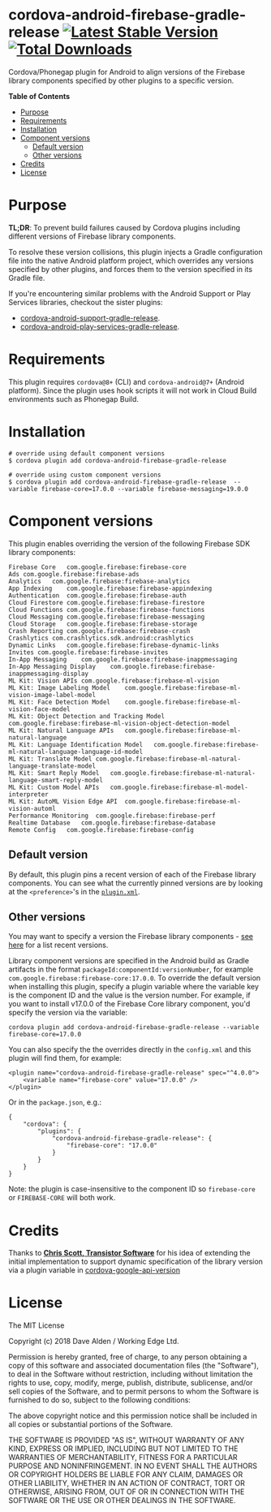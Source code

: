 cordova-android-firebase-gradle-release [![Latest Stable Version](https://img.shields.io/npm/v/cordova-android-firebase-gradle-release.svg)](https://www.npmjs.com/package/cordova-android-firebase-gradle-release) [![Total Downloads](https://img.shields.io/npm/dt/cordova-android-firebase-gradle-release.svg)](https://npm-stat.com/charts.html?package=cordova-android-firebase-gradle-release)
=======================================

Cordova/Phonegap plugin for Android to align versions of the Firebase library components specified by other plugins to a specific version.

<!-- START doctoc generated TOC please keep comment here to allow auto update -->
<!-- DON'T EDIT THIS SECTION, INSTEAD RE-RUN doctoc TO UPDATE -->
**Table of Contents**

- [Purpose](#purpose)
- [Requirements](#requirements)
- [Installation](#installation)
- [Component versions](#component-versions)
  - [Default version](#default-version)
  - [Other versions](#other-versions)
- [Credits](#credits)
- [License](#license)

<!-- END doctoc generated TOC please keep comment here to allow auto update -->
 
# Purpose

**TL;DR**: To prevent build failures caused by Cordova plugins including different versions of Firebase library components.

To resolve these version collisions, this plugin injects a Gradle configuration file into the native Android platform project, which overrides any versions specified by other plugins, and forces them to the version specified in its Gradle file.

If you're encountering similar problems with the Android Support or Play Services libraries, checkout the sister plugins:
- [cordova-android-support-gradle-release](https://github.com/dpa99c/cordova-android-support-gradle-release).
- [cordova-android-play-services-gradle-release](https://github.com/dpa99c/cordova-android-play-services-gradle-release).

# Requirements

This plugin requires `cordova@8+` (CLI) and `cordova-android@7+` (Android platform).
Since the plugin uses hook scripts it will not work in Cloud Build environments such as Phonegap Build.

# Installation

    # override using default component versions
    $ cordova plugin add cordova-android-firebase-gradle-release
    
    # override using custom component versions 
    $ cordova plugin add cordova-android-firebase-gradle-release  --variable firebase-core=17.0.0 --variable firebase-messaging=19.0.0
    
# Component versions
This plugin enables overriding the version of the following Firebase SDK library components:

	Firebase Core	com.google.firebase:firebase-core
	Ads	com.google.firebase:firebase-ads
	Analytics	com.google.firebase:firebase-analytics
	App Indexing	com.google.firebase:firebase-appindexing
	Authentication	com.google.firebase:firebase-auth
	Cloud Firestore	com.google.firebase:firebase-firestore
	Cloud Functions	com.google.firebase:firebase-functions
	Cloud Messaging	com.google.firebase:firebase-messaging
	Cloud Storage	com.google.firebase:firebase-storage
	Crash Reporting	com.google.firebase:firebase-crash
	Crashlytics	com.crashlytics.sdk.android:crashlytics
	Dynamic Links	com.google.firebase:firebase-dynamic-links
	Invites	com.google.firebase:firebase-invites
	In-App Messaging	com.google.firebase:firebase-inappmessaging
	In-App Messaging Display	com.google.firebase:firebase-inappmessaging-display
	ML Kit: Vision APIs	com.google.firebase:firebase-ml-vision
	ML Kit: Image Labeling Model	com.google.firebase:firebase-ml-vision-image-label-model
	ML Kit: Face Detection Model	com.google.firebase:firebase-ml-vision-face-model
	ML Kit: Object Detection and Tracking Model	com.google.firebase:firebase-ml-vision-object-detection-model
	ML Kit: Natural Language APIs	com.google.firebase:firebase-ml-natural-language
	ML Kit: Language Identification Model	com.google.firebase:firebase-ml-natural-language-language-id-model
	ML Kit: Translate Model	com.google.firebase:firebase-ml-natural-language-translate-model
	ML Kit: Smart Reply Model	com.google.firebase:firebase-ml-natural-language-smart-reply-model
	ML Kit: Custom Model APIs	com.google.firebase:firebase-ml-model-interpreter
	ML Kit: AutoML Vision Edge API	com.google.firebase:firebase-ml-vision-automl
	Performance Monitoring	com.google.firebase:firebase-perf
	Realtime Database	com.google.firebase:firebase-database
	Remote Config	com.google.firebase:firebase-config

## Default version
By default, this plugin pins a recent version of each of the Firebase library components.
You can see what the currently pinned versions are by looking at the `<preference>`'s in the [`plugin.xml`](https://github.com/dpa99c/cordova-android-firebase-gradle-release/blob/master/plugin.xml).

## Other versions
You may want to specify a version the Firebase library components - [see here](https://firebase.google.com/support/release-notes/android) for a list recent versions.

Library component versions are specified in the Android build as Gradle artifacts in the format `packageId:componentId:versionNumber`, for example `com.google.firebase:firebase-core:17.0.0`.
To override the default version when installing this plugin, specify a plugin variable where the variable key is the component ID and the value is the version number. 
For example, if you want to install v17.0.0 of the Firebase Core library component, you'd specify the version via the variable:

    cordova plugin add cordova-android-firebase-gradle-release --variable firebase-core=17.0.0
    
You can also specify the the overrides directly in the `config.xml` and this plugin will find them, for example:

    <plugin name="cordova-android-firebase-gradle-release" spec="^4.0.0">
        <variable name="firebase-core" value="17.0.0" />
    </plugin>

Or in the `package.json`, e.g.:

    {
        "cordova": {
            "plugins": {
                "cordova-android-firebase-gradle-release": {
                    "firebase-core": "17.0.0"
                }
            }
        }
    }           

Note: the plugin is case-insensitive to the component ID so `firebase-core` or `FIREBASE-CORE` will both work.    

# Credits

Thanks to [**Chris Scott, Transistor Software**](https://github.com/christocracy) for his idea of extending the initial implementation to support dynamic specification of the library version via a plugin variable in [cordova-google-api-version](https://github.com/transistorsoft/cordova-google-api-version)


License
================

The MIT License

Copyright (c) 2018 Dave Alden / Working Edge Ltd.

Permission is hereby granted, free of charge, to any person obtaining a copy
of this software and associated documentation files (the "Software"), to deal
in the Software without restriction, including without limitation the rights
to use, copy, modify, merge, publish, distribute, sublicense, and/or sell
copies of the Software, and to permit persons to whom the Software is
furnished to do so, subject to the following conditions:

The above copyright notice and this permission notice shall be included in
all copies or substantial portions of the Software.

THE SOFTWARE IS PROVIDED "AS IS", WITHOUT WARRANTY OF ANY KIND, EXPRESS OR
IMPLIED, INCLUDING BUT NOT LIMITED TO THE WARRANTIES OF MERCHANTABILITY,
FITNESS FOR A PARTICULAR PURPOSE AND NONINFRINGEMENT. IN NO EVENT SHALL THE
AUTHORS OR COPYRIGHT HOLDERS BE LIABLE FOR ANY CLAIM, DAMAGES OR OTHER
LIABILITY, WHETHER IN AN ACTION OF CONTRACT, TORT OR OTHERWISE, ARISING FROM,
OUT OF OR IN CONNECTION WITH THE SOFTWARE OR THE USE OR OTHER DEALINGS IN
THE SOFTWARE.
